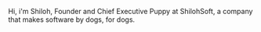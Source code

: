 Hi, i'm Shiloh, Founder and Chief Executive Puppy at ShilohSoft, a company that makes software by dogs, for dogs.
